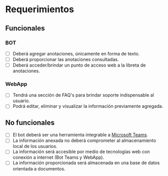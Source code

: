 # Requerimientos

## Funcionales

### BOT
- [ ] Deberá agregar anotaciones, únicamente en forma de texto.
- [ ] Deberá proporcionar las anotaciones consultadas.
- [ ] Deberá acceder/brindar un punto de acceso web a la libreta de anotaciones.
### WebApp
- [ ] Tendrá una sección de FAQ's para brindar soporte indispensable al usuario.
- [ ] Podrá editar, eliminar y visualizar la información previamente agregada.

## No funcionales

- [ ] El bot deberá ser una herramienta integrable a [Microsoft Teams](https://www.microsoft.com/es-mx/microsoft-365/microsoft-teams/group-chat-software).
- [ ] La información anexada no deberá comprometer al almacenamiento local de los usuarios.
- [ ] La información será accesible por medio de tecnologías web con conexión a internet (Bot Teams y WebApp).
- [ ] La información proporcionada será almacenada en una base de datos orientada a documentos.